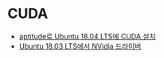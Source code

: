 # CUDA

- [aptitude로 Ubuntu 18.04 LTS에 CUDA 설치](aptitude_cuda.md)
- [Ubuntu 18.03 LTS에서 NVidia 드라이버](nvidia_driver_on_ubuntu1804.md)
